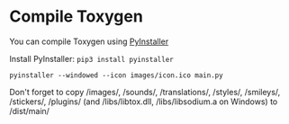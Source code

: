 # Compile Toxygen

You can compile Toxygen using [PyInstaller](http://www.pyinstaller.org/)

Install PyInstaller: 
``pip3 install pyinstaller``

``pyinstaller --windowed --icon images/icon.ico main.py``

Don't forget to copy /images/, /sounds/, /translations/, /styles/, /smileys/, /stickers/, /plugins/ (and /libs/libtox.dll, /libs/libsodium.a on Windows) to /dist/main/
